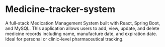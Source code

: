# Medicine-tracker-system
A full-stack Medication Management System built with React, Spring Boot, and MySQL. This application allows users to add, view, update, and delete medicine records including name, manufacture date, and expiration date. Ideal for personal or clinic-level pharmaceutical tracking.
